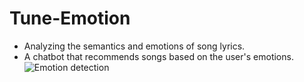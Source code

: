 # Tune-Emotion
- Analyzing the semantics and emotions of song lyrics.
- A chatbot that recommends songs based on the user's emotions.
![Emotion detection](https://github.com/VinukaSilva/Tune-Emotion/assets/137886592/f0166950-7aed-4022-afce-5078903ff120)
